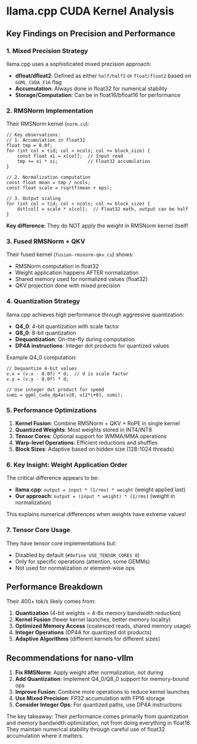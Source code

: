# llama.cpp CUDA Kernel Analysis

## Key Findings on Precision and Performance

### 1. **Mixed Precision Strategy**

llama.cpp uses a sophisticated mixed precision approach:

- **dfloat/dfloat2**: Defined as either `half/half2` or `float/float2` based on `GGML_CUDA_F16` flag
- **Accumulation**: Always done in float32 for numerical stability
- **Storage/Computation**: Can be in float16/bfloat16 for performance

### 2. **RMSNorm Implementation**

Their RMSNorm kernel (`norm.cu`):
```cuda
// Key observations:
// 1. Accumulation in float32
float tmp = 0.0f;
for (int col = tid; col < ncols; col += block_size) {
    const float xi = x[col];  // Input read
    tmp += xi * xi;           // Float32 accumulation
}

// 2. Normalization computation
const float mean = tmp / ncols;
const float scale = rsqrtf(mean + eps);

// 3. Output scaling
for (int col = tid; col < ncols; col += block_size) {
    dst[col] = scale * x[col];  // Float32 math, output can be half
}
```

**Key difference**: They do NOT apply the weight in RMSNorm kernel itself!

### 3. **Fused RMSNorm + QKV**

Their fused kernel (`fusion-rmsnorm-qkv.cu`) shows:
- RMSNorm computation in float32
- Weight application happens AFTER normalization
- Shared memory used for normalized values (float32)
- QKV projection done with mixed precision

### 4. **Quantization Strategy**

llama.cpp achieves high performance through aggressive quantization:

- **Q4_0**: 4-bit quantization with scale factor
- **Q8_0**: 8-bit quantization  
- **Dequantization**: On-the-fly during computation
- **DP4A instructions**: Integer dot products for quantized values

Example Q4_0 computation:
```cuda
// Dequantize 4-bit values
v.x = (v.x - 8.0f) * d;  // d is scale factor
v.y = (v.y - 8.0f) * d;

// Use integer dot product for speed
sumi = ggml_cuda_dp4a(vi0, u[2*i+0], sumi);
```

### 5. **Performance Optimizations**

1. **Kernel Fusion**: Combine RMSNorm + QKV + RoPE in single kernel
2. **Quantized Weights**: Most weights stored in INT4/INT8
3. **Tensor Cores**: Optional support for WMMA/MMA operations
4. **Warp-level Operations**: Efficient reductions and shuffles
5. **Block Sizes**: Adaptive based on hidden size (128-1024 threads)

### 6. **Key Insight: Weight Application Order**

The critical difference appears to be:
- **llama.cpp**: `output = input * (1/rms) * weight` (weight applied last)
- **Our approach**: `output = (input * weight) * (1/rms)` (weight in normalization)

This explains numerical differences when weights have extreme values!

### 7. **Tensor Core Usage**

They have tensor core implementations but:
- Disabled by default (`#define USE_TENSOR_CORES 0`)
- Only for specific operations (attention, some GEMMs)
- Not used for normalization or element-wise ops

## Performance Breakdown

Their 400+ tok/s likely comes from:
1. **Quantization** (4-bit weights = 4-8x memory bandwidth reduction)
2. **Kernel Fusion** (fewer kernel launches, better memory locality)
3. **Optimized Memory Access** (coalesced reads, shared memory usage)
4. **Integer Operations** (DP4A for quantized dot products)
5. **Adaptive Algorithms** (different kernels for different sizes)

## Recommendations for nano-vllm

1. **Fix RMSNorm**: Apply weight after normalization, not during
2. **Add Quantization**: Implement Q4_0/Q8_0 support for memory-bound ops
3. **Improve Fusion**: Combine more operations to reduce kernel launches
4. **Use Mixed Precision**: FP32 accumulation with FP16 storage
5. **Consider Integer Ops**: For quantized paths, use DP4A instructions

The key takeaway: Their performance comes primarily from quantization and memory bandwidth optimization, not from doing everything in float16. They maintain numerical stability through careful use of float32 accumulation where it matters.
